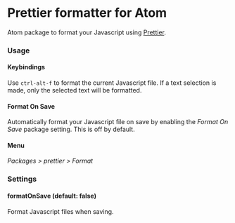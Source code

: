 # Prettier formatter for Atom

Atom package to format your Javascript using [Prettier](https://github.com/jlongster/prettier).

### Usage

#### Keybindings

Use `ctrl-alt-f` to format the current Javascript file. If a text selection is made, only the selected text will be formatted.

#### Format On Save

Automatically format your Javascript file on save by enabling the *Format On Save* package setting.  This is off by default.

#### Menu

*Packages > prettier > Format*

### Settings

#### formatOnSave (default: false)

Format Javascript files when saving.

